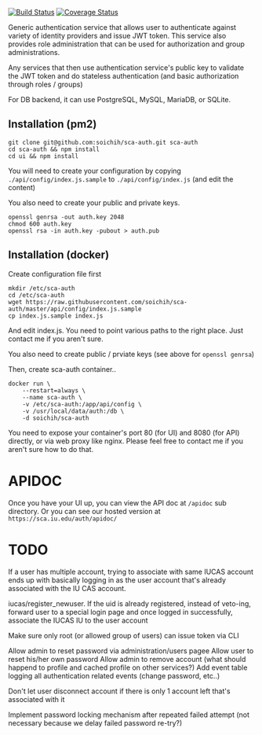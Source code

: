 [![Build Status](https://travis-ci.org/soichih/sca-auth.svg?branch=master)](https://travis-ci.org/soichih/sca-auth)
[![Coverage Status](https://coveralls.io/repos/github/soichih/sca-auth/badge.svg?branch=master)](https://coveralls.io/github/soichih/sca-auth?branch=master)

Generic authentication service that allows user to authenticate against variety of identity providers and issue JWT token. This service also provides role administration that can be used for authorization and group administrations.

Any services that then use authentication service's public key to validate the JWT token and do stateless authentication (and basic authorization through roles / groups)

For DB backend, it can use PostgreSQL, MySQL, MariaDB, or SQLite.

## Installation (pm2)

```
git clone git@github.com:soichih/sca-auth.git sca-auth
cd sca-auth && npm install
cd ui && npm install
```

You will need to create your configuration by copying `./api/config/index.js.sample` to `./api/config/index.js` (and edit the content)

You also need to create your public and private keys.

```
openssl genrsa -out auth.key 2048
chmod 600 auth.key
openssl rsa -in auth.key -pubout > auth.pub
```

## Installation (docker)

Create configuration file first

```
mkdir /etc/sca-auth
cd /etc/sca-auth
wget https://raw.githubusercontent.com/soichih/sca-auth/master/api/config/index.js.sample
cp index.js.sample index.js
```

And edit index.js. You need to point various paths to the right place. Just contact me if you aren't sure.

You also need to create public / prviate keys (see above for `openssl genrsa`)

Then, create sca-auth container..

```
docker run \
    --restart=always \
    --name sca-auth \
    -v /etc/sca-auth:/app/api/config \
    -v /usr/local/data/auth:/db \
    -d soichih/sca-auth
```

You need to expose your container's port 80 (for UI) and 8080 (for API) directly, or via web proxy like nginx. Please feel free to contact me if you aren't sure how to do that.

# APIDOC

Once you have your UI up, you can view the API doc at `/apidoc` sub directory. Or you can see our hosted version at `https://sca.iu.edu/auth/apidoc/`

# TODO

If a user has multiple account, trying to associate with same IUCAS account ends up with basically logging in as the user account that's already associated with the IU CAS account.

iucas/register_newuser. If the uid is already registered, instead of veto-ing, forward user to a special login page and once logged in successfully, associate the IUCAS IU to the user account

Make sure only root (or allowed group of users) can issue token via CLI

Allow admin to reset password via administration/users pagee
Allow user to reset his/her own password
Allow admin to remove account (what should happend to profile and cached profile on other services?)
Add event table logging all authentication related events (change password, etc..)

Don't let user disconnect account if there is only 1 account left that's associated with it

Implement password locking mechanism after repeated failed attempt (not necessary because we delay failed password re-try?)
